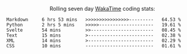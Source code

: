 <!--<p align="center">
  <img width="auto" src ="https://github-readme-stats.vercel.app/api/top-langs/?username=syrkis&layout=compact&hide_border=true&theme=darcula&bg_color=00000000&langs_count=6&hide=jupyter%20notebook,JavaScript,HTML" width = 400>
      <img src ="https://github-readme-streak-stats.herokuapp.com?user=syrkis&theme=darcula&hide_border=true&background=FFFFFF00" width = 400>

</p>-->
<p align="center">Rolling seven day <a href='https://wakatime.com/'> WakaTime</a> coding stats:</p>
<!--START_SECTION:waka-->

```text
Markdown     6 hrs 53 mins   >>>>>>>>>>>>>>>>---------   64.53 %
Python       2 hrs 5 mins    >>>>>--------------------   19.61 %
Svelte       54 mins         >>-----------------------   08.45 %
Text         15 mins         >------------------------   02.38 %
XML          14 mins         >------------------------   02.29 %
CSS          10 mins         -------------------------   01.61 %
```

<!--END_SECTION:waka-->
